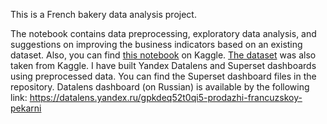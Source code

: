 This is a French bakery data analysis project.

The notebook contains data preprocessing, exploratory data analysis, and suggestions on improving the business indicators based on an existing dataset.
Also, you can find <a href='https://www.kaggle.com/code/timakh/french-bakery-sales-analysis'>this notebook</a> on Kaggle.
<a href='https://www.kaggle.com/datasets/matthieugimbert/french-bakery-daily-sales'>The dataset</a> was also taken from Kaggle.
I have built Yandex Datalens and Superset dashboards using preprocessed data. 
You can find the Superset dashboard files in the repository. 
Datalens dashboard (on Russian) is available by the following link: https://datalens.yandex.ru/gpkdeq52t0qi5-prodazhi-francuzskoy-pekarni

